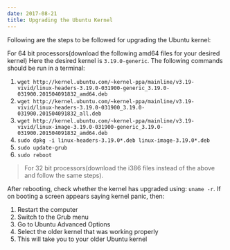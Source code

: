 ```yaml
---
date: 2017-08-21
title: Upgrading the Ubuntu Kernel
---
```

Following are the steps to be followed for upgrading the Ubuntu kernel:

For 64 bit processors(download the following amd64 files for your desired kernel)
Here the desired kernel is `3.19.0-generic`. The following commands should be run in a terminal:
1. `wget http://kernel.ubuntu.com/~kernel-ppa/mainline/v3.19-vivid/linux-headers-3.19.0-031900-generic_3.19.0-031900.201504091832_amd64.deb`
2. `wget http://kernel.ubuntu.com/~kernel-ppa/mainline/v3.19-vivid/linux-headers-3.19.0-031900_3.19.0-031900.201504091832_all.deb`
3. `wget http://kernel.ubuntu.com/~kernel-ppa/mainline/v3.19-vivid/linux-image-3.19.0-031900-generic_3.19.0-031900.201504091832_amd64.deb`
4. `sudo dpkg -i linux-headers-3.19.0*.deb linux-image-3.19.0*.deb`
5. `sudo update-grub`
6. `sudo reboot`

> For 32 bit processors(download the i386 files instead of the above and follow the same steps).

After rebooting, check whether the kernel has upgraded using: `uname -r`. If on booting a screen appears saying kernel panic, then:
1. Restart the computer
2. Switch to the Grub menu
3. Go to Ubuntu Advanced Options
4. Select the older kernel that was working properly
5. This will take you to your older Ubuntu kernel

